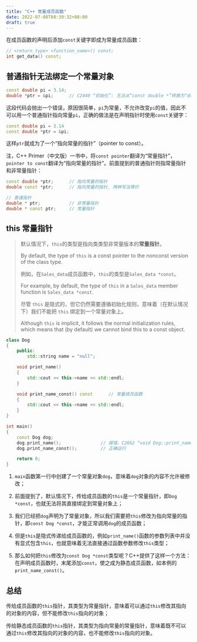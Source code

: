 ```yaml
---
title: "C++ 常量成员函数"
date: 2022-07-08T08:39:32+08:00
draft: true
---
```


在成员函数的声明后添加`const`关键字即成为常量成员函数：

```Cpp
// <return_type> <function_name>() const;
int get_data() const;
```

## 普通指针无法绑定一个常量对象

```Cpp
const double pi = 3.14;
double *ptr = &pi;      // C2440 “初始化”: 无法从“const double *”转换为“double *”
```

这段代码会抛出一个错误，原因很简单，`pi`为常量，不允许改变`pi`的值，因此不可以用一个普通指针指向常量`pi`，正确的做法是在声明指针时使用`const`关键字：

```Cpp
const double pi = 3.14
const double *ptr = &pi;
```

这样`ptr`就成为了一个“指向常量的指针”（pointer to const）。

注，C++ Primer（中文版）一书中，将`const pointer`翻译为“常量指针”，`pointer to const`翻译为“指向常量的指针”。前面提到的普通指针则指常量指针和非常量指针：

```Cpp
const double *ptr;      // 指向常量的指针
double const *ptr;      // 指向常量的指针, 两种写法等价

// 普通指针
double * ptr;           // 非常量指针
double * const ptr;     // 常量指针
```

## this 常量指针

> 默认情况下，`this`的类型是指向类类型非常量版本的**常量指针**。
>
> By default, the type of `this` is a const pointer to the nonconst version of the class type.
>
> 例如，在`Sales_data`成员函数中，`this`的类型是`Sales_data *const`。
>
> For example, by default, the type of `this` in a `Sales_data` member function is `Sales_data *const`.
>
> 尽管 `this` 是隐式的，但它仍然需要遵循初始化规则，意味着（在默认情况下）我们不能把 `this` 绑定到一个常量对象上。
>
> Although `this` is implicit, it follows the normal initialization rules, which means that (by default) we cannot bind this to a const object.

```Cpp
class Dog
{
    public:
        std::string name = "null";

    void print_name()
    {
        std::cout << this->name << std::endl;
    }

    void print_name_const() const      // 常量成员函数
    {
        std::cout << this->name << std::endl;
    }
}

int main()
{
    const Dog dog;
    dog.print_name();               // 报错，C2662 “void Dog::print_name(void)”: 不能将“this”指针从“const Dog”转换为“Dog &”
    dog.print_name_const();         // 正确运行

    return 0;
}
```

1. `main`函数第一行中创建了一个常量对象`dog`，意味着`dog`对象的内容不允许被修改；

2. 前面提到了，默认情况下，传给成员函数的`this`是一个常量指针，即`Dog *const`，也就无法将其直接绑定到常量对象上；

3. 我们已经把`dog`声明为了常量对象，所以我们需要把`this`修改为指向常量的指针，即`const Dog *const`，才能正常调用`dog`的成员函数；

4. 但是`this`是隐式传递给成员函数的，例如`print_name()`函数的参数列表中并没有显式包含`this`，也就意味着无法直接通过函数参数修改`this`类型；

5. 那么如何把`this`修改为`const Dog *const`类型呢？C++提供了这样一个方法：在声明成员函数时，末尾添加`const`，使之成为静态成员函数，如本例的`print_name_const()`。

## 总结

传给成员函数的`this`指针，其类型为常量指针，意味着可以通过`this`修改其指向的对象的内容，但不能修改`this`指向的对象；

传给静态成员函数的`this`指针，其类型为指向常量的常量指针，意味着既不可以通过`this`修改其指向的对象的内容，也不能修改`this`指向的对象。
